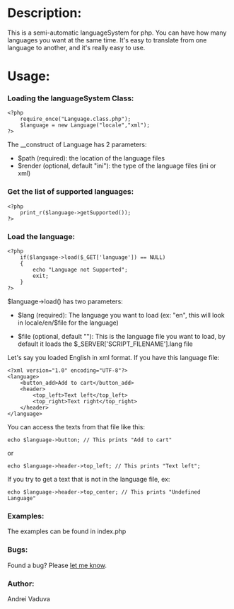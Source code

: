 # Description:
This is a semi-automatic languageSystem for php. You can have how many languages you want at the same time. It's easy to translate from one language to another, and it's really easy to use.

# Usage:

### Loading the languageSystem Class:

	<?php
		require_once("Language.class.php");
		$language = new Language("locale","xml");
	?>

The __construct of Language has 2 parameters:

* $path (required): the location of the language files
* $render (optional, default "ini"): the type of the language files (ini or xml)

### Get the list of supported languages:

	<?php
		print_r($language->getSupported());
	?>

### Load the language:

	<?php
		if($language->load($_GET['language']) == NULL)
		{
			echo "Language not Supported";
			exit;
		}
	?>

$language->load() has two parameters:

* $lang (required): The language you want to load (ex: "en", this will look in locale/en/$file for the language) 

* $file (optional, default ""): This is the language file you want to load, by default it loads the $_SERVER['SCRIPT_FILENAME'].lang file

Let's say you loaded English in xml format.
If you have this language file:

	<?xml version="1.0" encoding="UTF-8"?> 
	<language>
		<button_add>Add to cart</button_add>
		<header>
			<top_left>Text left</top_left>
			<top_right>Text right</top_right>
		</header>
	</language>

You can access the texts from that file like this:

	echo $language->button; // This prints "Add to cart"

or

	echo $language->header->top_left; // This prints "Text left";

If you try to get a text that is not in the language file, ex:

	echo $language->header->top_center; // This prints "Undefined Language"

### Examples:
The examples can be found in index.php

### Bugs:

Found a bug? Please [let me know](https://github.com/lynxaegon/extendedTextarea/issues).

### Author:
Andrei Vaduva
